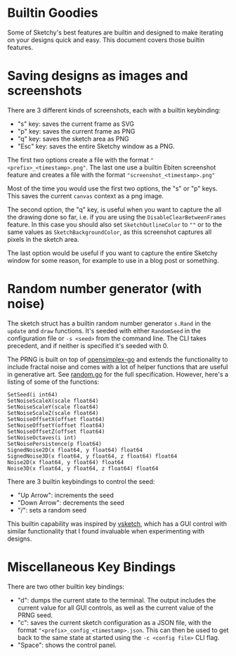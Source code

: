 # Builtin Goodies

Some of Sketchy's best features are builtin and designed to make iterating on your designs quick and easy. This
document covers those builtin features.

# Saving designs as images and screenshots

There are 3 different kinds of screenshots, each with a builtin keybinding:

- "s" key: saves the current frame as SVG
- "p" key: saves the current frame as PNG
- "q" key: saves the sketch area as PNG
- "Esc" key: saves the entire Sketchy window as a PNG.

The first two options create a file with the format `"<prefix>_<timestamp>.png"`. The last one use a builtin Ebiten 
screenshot feature and creates a file with the format `"screenshot_<timestamp>.png"`

Most of the time you would use the first two options, the "s" or "p" keys. This saves the current `canvas` context as a png image.

The second option, the "q" key, is useful when you want to capture the all the drawing done so far, i.e. if you
are using the `DisableClearBetweenFrames` feature. In this case you should also set `SketchOutlineColor` to `""` or
to the same values as `SketchBackgroundColor`, as this screenshot captures all pixels in the sketch area.

The last option would be useful if you want to capture the entire Sketchy window for some reason, for example to
use in a blog post or something.

# Random number generator (with noise)

The sketch struct has a builtin random number generator `s.Rand` in the `update` and `draw` functions. It's seeded
with either `RandomSeed` in the configuration file or `-s <seed>` from the command line. The CLI takes precedent, 
and if neither is specified it's seeded with 0.

The PRNG is built on top of [opensimplex-go](https://github.com/ojrac/opensimplex-go) and extends the functionality
to include fractal noise and comes with a lot of helper functions that are useful in generative art. See
[random.go](../random.go) for the full specification. However, here's a listing of some of the functions:

```
SetSeed(i int64)
SetNoiseScaleX(scale float64)
SetNoiseScaleY(scale float64)
SetNoiseScaleZ(scale float64)
SetNoiseOffsetX(offset float64)
SetNoiseOffsetY(offset float64)
SetNoiseOffsetZ(offset float64)
SetNoiseOctaves(i int)
SetNoisePersistence(p float64)
SignedNoise2D(x float64, y float64) float64
SignedNoise3D(x float64, y float64, z float64) float64
Noise2D(x float64, y float64) float64
Noise3D(x float64, y float64, z float64) float64
```

There are 3 builtin keybindings to control the seed:
- "Up Arrow": increments the seed
- "Down Arrow": decrements the seed
- "/": sets a random seed

This builtin capability was inspired by [vsketch](https://github.com/abey79/vsketch), which has a GUI control with
similar functionality that I found invaluable when experimenting with designs.

# Miscellaneous Key Bindings

There are two other builtin key bindings:

- "d": dumps the current state to the terminal. The output
includes the current value for all GUI controls, as well as the current value of the PRNG seed.
- "c": saves the current sketch configuration as a JSON file, with the format `"<prefix>_config_<timestamp>.json`. This can then be used to get back to the same state at started using the `-c <config file>` CLI flag.
- "Space": shows the control panel.